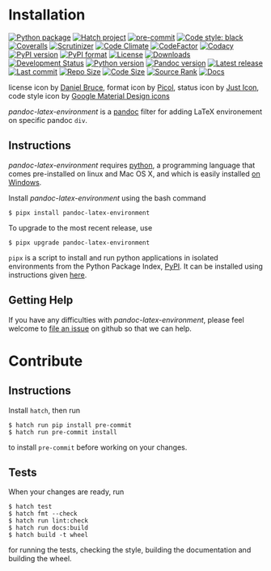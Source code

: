 Installation
============

[![Python package](https://github.com/chdemko/pandoc-latex-environment/workflows/Python%20package/badge.svg?branch=develop)](https://github.com/chdemko/pandoc-latex-environment/actions/workflows/python-package.yml)
[![Hatch project](https://img.shields.io/badge/%F0%9F%A5%9A-Hatch-4051b5.svg)](https://github.com/pypa/hatch)
[![pre-commit](https://img.shields.io/badge/pre--commit-enabled-brightgreen?logo=pre-commit)](https://github.com/pre-commit/pre-commit)
[![Code style: black](https://img.shields.io/badge/code%20style-black-000000.svg)](https://pypi.org/project/black/)
[![Coveralls](https://img.shields.io/coveralls/github/chdemko/pandoc-latex-environment/develop.svg?logo=Codecov&logoColor=white)](https://coveralls.io/github/chdemko/pandoc-latex-environment?branch=develop)
[![Scrutinizer](https://img.shields.io/scrutinizer/g/chdemko/pandoc-latex-environment.svg?logo=scrutinizer)](https://scrutinizer-ci.com/g/chdemko/pandoc-latex-environment/)
[![Code Climate](https://codeclimate.com/github/chdemko/pandoc-latex-environment/badges/gpa.svg)](https://codeclimate.com/github/chdemko/pandoc-latex-environment/)
[![CodeFactor](https://img.shields.io/codefactor/grade/github/chdemko/pandoc-latex-environment/develop.svg?logo=codefactor)](https://www.codefactor.io/repository/github/chdemko/pandoc-latex-environment)
[![Codacy](https://img.shields.io/codacy/grade/cf388bfa902c4afaaeae182594e5b38a.svg?logo=codacy)](https://app.codacy.com/gh/chdemko/pandoc-latex-environment/dashboard)
[![PyPI version](https://img.shields.io/pypi/v/pandoc-latex-environment.svg?logo=pypi&logoColor=white)](https://pypi.org/project/pandoc-latex-environment/)
[![PyPI format](https://img.shields.io/pypi/format/pandoc-latex-environment.svg?logo=pypi&logoColor=white)](https://pypi.org/project/pandoc-latex-environment/)
[![License](https://img.shields.io/pypi/l/pandoc-latex-environment.svg?logo=pypi&logoColor=white)](https://raw.githubusercontent.com/chdemko/pandoc-latex-environment/develop/LICENSE)
[![Downloads](https://img.shields.io/pypi/dm/pandoc-latex-environment?logo=pypi&logoColor=white)](https://pepy.tech/project/pandoc-latex-environment)
[![Development Status](https://img.shields.io/pypi/status/pandoc-latex-environment.svg?logo=pypi&logoColor=white)](https://pypi.org/project/pandoc-latex-environment/)
[![Python version](https://img.shields.io/pypi/pyversions/pandoc-latex-environment.svg?logo=Python&logoColor=white)](https://pypi.org/project/pandoc-latex-environment/)
[![Pandoc version](https://img.shields.io/badge/pandoc-2.11%20|%202.12%20|%202.13%20|%202.14%20|%202.15%20|%202.16%20|%202.17%20|%202.18%20|%202.19%20|%203.0%20|%203.1%20|%203.2%20|%203.3%20|%203.4%20|%203.5-blue.svg?logo=markdown)](https://pandoc.org/)
[![Latest release](https://img.shields.io/github/release-date/chdemko/pandoc-latex-environment.svg?logo=github)](https://github.com/chdemko/pandoc-latex-environment/releases)
[![Last commit](https://img.shields.io/github/last-commit/chdemko/pandoc-latex-environment/develop?logo=github)](https://github.com/chdemko/pandoc-latex-environment/commit/develop/)
[![Repo Size](https://img.shields.io/github/repo-size/chdemko/pandoc-latex-environment.svg?logo=github)](http://pandoc-latex-environment.readthedocs.io/en/latest/)
[![Code Size](https://img.shields.io/github/languages/code-size/chdemko/pandoc-latex-environment.svg?logo=github)](http://pandoc-latex-environment.readthedocs.io/en/latest/)
[![Source Rank](https://img.shields.io/librariesio/sourcerank/pypi/pandoc-latex-environment.svg?logo=koding&logoColor=white)](https://libraries.io/pypi/pandoc-latex-environment)
[![Docs](https://img.shields.io/readthedocs/pandoc-latex-environment.svg?logo=read-the-docs&logoColor=white)](http://pandoc-latex-environment.readthedocs.io/en/latest/)

license icon by [Daniel Bruce](https://www.iconfinder.com/icons/216659/license_icon),
format icon by [Picol](https://www.iconfinder.com/icons/103509/document_text_icon),
status icon by [Just Icon](https://www.iconfinder.com/icons/2672768/app_battery_essential_object_status_ui_ux_icon),
code style icon by [Google Material Design icons](https://www.iconfinder.com/icons/352148/style_icon)

*pandoc-latex-environment* is a [pandoc] filter for adding LaTeX environement
on specific pandoc `div`.

[pandoc]: http://pandoc.org/

Instructions
------------

*pandoc-latex-environment* requires [python], a programming language that
comes pre-installed on linux and Mac OS X, and which is easily installed
[on Windows].

Install *pandoc-latex-environment* using the bash command

~~~shell-session
$ pipx install pandoc-latex-environment
~~~

To upgrade to the most recent release, use

~~~shell-session
$ pipx upgrade pandoc-latex-environment
~~~

`pipx` is a script to install and run python applications in isolated
environments from the Python Package Index, [PyPI]. It can be installed
using instructions given [here](https://pipx.pypa.io/stable/).

[python]: https://www.python.org/
[on Windows]: https://www.python.org/downloads/windows/
[PyPI]: https://pypi.python.org/pypi


Getting Help
------------

If you have any difficulties with *pandoc-latex-environment*,
please feel welcome to [file an issue] on github so that we can help.

[file an issue]: https://github.com/chdemko/pandoc-latex-environment/issues

Contribute
==========

Instructions
------------

Install `hatch`, then run

~~~shell-session
$ hatch run pip install pre-commit
$ hatch run pre-commit install
~~~

to install `pre-commit` before working on your changes.

Tests
-----

When your changes are ready, run

~~~shell-session
$ hatch test
$ hatch fmt --check
$ hatch run lint:check
$ hatch run docs:build
$ hatch build -t wheel
~~~

for running the tests, checking the style, building the documentation
and building the wheel.

